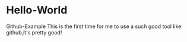 # Hello-World
Github-Example
This is the first time for me to use a such good tool like github,it's pretty good!
